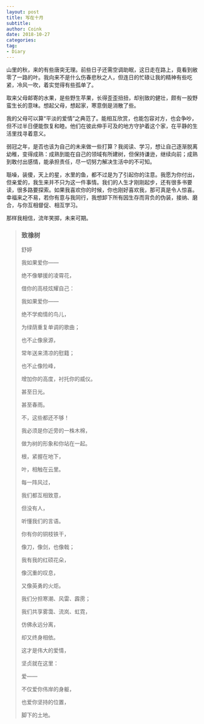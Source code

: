 ```yaml
---
layout: post
title: 写在十月
subtitle: 
author: Coink
date: 2018-10-27
categories:
tag:
- Diary
---
```


山里的秋，来的有些唐突无理。前些日子还需空调助眠，这日走在路上，竟看到敝零了一路的叶。我向来不是什么伤春悲秋之人，但连日的忙碌让我的精神有些吃紧，冷风一吹，着实觉得有些孤单了。

取来父母邮寄的水果，是些野生苹果，长得歪歪扭扭，却别致的健壮，颇有一股野蛮生长的意味。想起父母，想起家，寒意倒是消散了些。

我的父母可以算“平淡的爱情”之典范了。能相互欣赏，也能包容对方，也会争吵，但不过半日便能恢复和睦。他们在彼此伸手可及的地方守护着这个家，在平静的生活里找寻着意义。

弱冠之年，是否也该为自己的未来做一些打算？我阅读、学习，想让自己逐渐脱离幼稚，变得成熟：成熟到能在自己的领域有所建树，但保持谦逊，继续向前；成熟到敢付出感情，能承担责任，尽一切努力解决生活中的不可知。

聒噪，装傻，天上的星，水里的鱼，都不过是为了引起你的注意。我愿为你付出，但亲爱的，我生来并不只为这一件事情。我们的人生才刚刚起步，还有很多书要读，很多路要探索。如果我喜欢你的时候，你也刚好喜欢我，那可真是令人惊喜。幸福来之不易，若你有意与我同行，我想卸下所有因生存而背负的伪装，接纳、磨合，与你互相督促、相互学习。

那样我相信，流年笑掷，未来可期。



> ### 致橡树
> 
>
> 舒婷
>
> 我如果爱你——
> 
> 绝不像攀援的凌霄花，
> 
> 借你的高枝炫耀自己：
> 
> 我如果爱你——
> 
> 绝不学痴情的鸟儿，
> 
> 为绿荫重复单调的歌曲；
> 
> 也不止像泉源，
> 
> 常年送来清凉的慰籍；
> 
> 也不止像险峰，
> 
> 增加你的高度，衬托你的威仪。
> 
> 甚至日光。
> 
> 甚至春雨。
>
> 
> 
> 不，这些都还不够！
> 
> 我必须是你近旁的一株木棉，
> 
> 做为树的形象和你站在一起。
> 
> 根，紧握在地下，
> 
> 叶，相触在云里。
> 
> 每一阵风过，
> 
> 我们都互相致意，
> 
> 但没有人，
> 
> 听懂我们的言语。
> 
> 你有你的铜枝铁干，
> 
> 像刀，像剑，也像戟；
> 
> 我有我的红硕花朵，
> 
> 像沉重的叹息，
> 
> 又像英勇的火炬。
> 
> 
> 
> 我们分担寒潮、风雷、霹雳；
> 
> 我们共享雾霭、流岚、虹霓，
> 
> 仿佛永远分离，
> 
> 却又终身相依。
> 
> 这才是伟大的爱情，
> 
> 坚贞就在这里：
> 
> 爱——
> 
> 不仅爱你伟岸的身躯，
> 
> 也爱你坚持的位置，
> 
> 脚下的土地。

